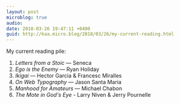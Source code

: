 ```yaml
---
layout: post
microblog: true
audio: 
date: 2018-03-26 19:47:11 +0400
guid: http://kaa.micro.blog/2018/03/26/my-current-reading.html
---
```

My current reading pile:

1. _Letters from a Stoic_ — Seneca
2. _Ego is the Enemy_ — Ryan Holiday
3. _Ikigai_ — Hector Garcia & Francesc Miralles
4. _On Web Typography_ — Jason Santa Maria
5. _Manhood for Amateurs_ — Michael Chabon
6. _The Mote in God's Eye_ - Larry Niven & Jerry Pournelle

